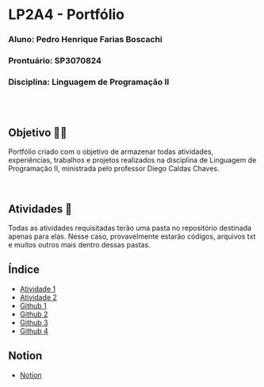 # LP2A4 - Portfólio

<h3><strong>Aluno:</strong> Pedro Henrique Farias Boscachi</h3>
<h3><strong>Prontuário:</strong> SP3070824</h3>
<h3><strong>Disciplina:</strong> Linguagem de Programação II</h3>

<br>
<br>

## Objetivo 👨‍🎓

Portfólio criado com o objetivo de armazenar todas atividades, experiências, trabalhos e projetos realizados na disciplina de Linguagem de Programação II, ministrada pelo professor Diego Caldas Chaves.

<br>

## Atividades 📝

Todas as atividades requisitadas terão uma pasta no repositório destinada apenas para elas. Nesse caso, provavelmente estarão códigos, arquivos txt e muitos outros mais dentro dessas pastas.

## Índice

- [Atividade 1](https://github.com/PedroBoscachi/LP2A4-Portfolio/tree/master/Atividades/Atividade1)
- [Atividade 2](https://github.com/PedroBoscachi/LP2A4-Portfolio/tree/master/Atividades/Atividade2)
- [Github 1](https://github.com/PedroBoscachi/LP2A4-Portfolio/tree/master/Atividades/Github1)
- [Github 2](https://github.com/PedroBoscachi/LP2A4-Portfolio/tree/master/Atividades/Github2)
- [Github 3](https://github.com/PedroBoscachi/LP2A4-Portfolio/tree/master/Atividades/Github3)
- [Github 4](https://github.com/PedroBoscachi/LP2A4-Portfolio/tree/master/Atividades/Github4)

## Notion

- [Notion](https://pedro-farias.notion.site/df7c6660fba74223a7fedaf5cf11b7ca?v=cf3409a2a2c644a0a7bba0aa43926b96)
